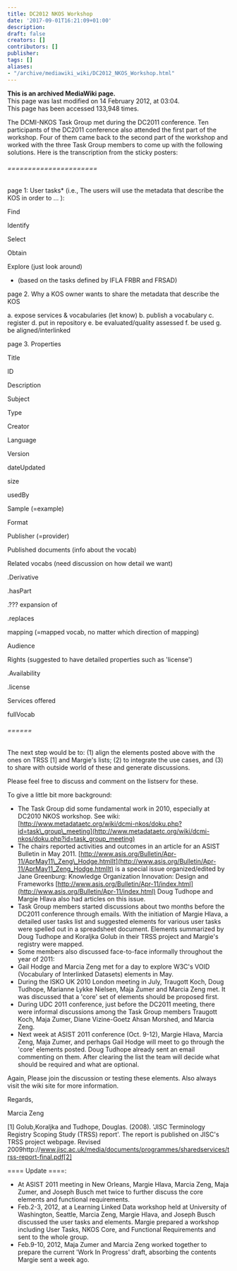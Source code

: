 ```yaml
---
title: DC2012 NKOS Workshop
date: '2017-09-01T16:21:09+01:00'
description: 
draft: false
creators: []
contributors: []
publisher: 
tags: []
aliases:
- "/archive/mediawiki_wiki/DC2012_NKOS_Workshop.html"
---
```


 **This is an archived MediaWiki page.**  
This page was last modified on 14 February 2012, at 03:04.  
This page has been accessed 133,948 times.

The DCMI-NKOS Task Group met during the DC2011 conference. Ten participants of the DC2011 conference also attended the first part of the workshop. Four of them came back to the second part of the workshop and worked with the three Task Group members to come up with the following solutions. Here is the transcription from the sticky posters:

###### ======================

page 1: User tasks\* (i.e., The users will use the metadata that describe the KOS in order to … ):

Find

Identify

Select

Obtain

Explore (just look around)

- (based on the tasks defined by IFLA FRBR and FRSAD)

page 2. Why a KOS owner wants to share the metadata that describe the KOS

a. expose services & vocabularies (let know) b. publish a vocabulary c. register d. put in repository e. be evaluated/quality assessed f. be used g. be aligned/interlinked

page 3. Properties

Title

ID

Description

Subject

Type

Creator

Language

Version

dateUpdated

size

usedBy

Sample (=example)

Format

Publisher (=provider)

Published documents (info about the vocab)

Related vocabs (need discussion on how detail we want)

.Derivative

.hasPart

.??? expansion of

.replaces

mapping (=mapped vocab, no matter which direction of mapping)

Audience

Rights (suggested to have detailed properties such as 'license')

.Availability

.license

Services offered

fullVocab

###### ======

The next step would be to: (1) align the elements posted above with the ones on TRSS [1] and Margie's lists; (2) to integrate the use cases, and (3) to share with outside world of these and generate discussions.

Please feel free to discuss and comment on the listserv for these.

To give a little bit more background:

- The Task Group did some fundamental work in 2010, especially at DC2010 NKOS workshop. See wiki: [http://www.metadataetc.org/wiki/dcmi-nkos/doku.php?id=task\_group\_meeting](http://www.metadataetc.org/wiki/dcmi-nkos/doku.php?id=task_group_meeting)
- The chairs reported activities and outcomes in an article for an ASIST Bulletin in May 2011. [http://www.asis.org/Bulletin/Apr-11/AprMay11\_Zeng\_Hodge.htmlIt](http://www.asis.org/Bulletin/Apr-11/AprMay11_Zeng_Hodge.htmlIt) is a special issue organized/edited by Jane Greenburg: Knowledge Organization Innovation: Design and Frameworks [http://www.asis.org/Bulletin/Apr-11/index.html](http://www.asis.org/Bulletin/Apr-11/index.html) Doug Tudhope and Margie Hlava also had articles on this issue.
- Task Group members started discussions about two months before the DC2011 conference through emails. With the initiation of Margie Hlava, a detailed user tasks list and suggested elements for various user tasks were spelled out in a spreadsheet document. Elements summarized by Doug Tudhope and Koraljka Golub in their TRSS project and Margie's registry were mapped. 
- Some members also discussed face-to-face informally throughout the year of 2011:
- Gail Hodge and Marcia Zeng met for a day to explore W3C's VOID (Vocabulary of Interlinked Datasets) elements in May.
- During the ISKO UK 2010 London meeting in July, Traugott Koch, Doug Tudhope, Marianne Lykke Nielsen, Maja Zumer and Marcia Zeng met. It was discussed that a 'core' set of elements should be proposed first.
- During UDC 2011 conference, just before the DC2011 meeting, there were informal discussions among the Task Group members Traugott Koch, Maja Zumer, Diane Vizine-Goetz Ahsan Morshed, and Marcia Zeng. 
- Next week at ASIST 2011 conference (Oct. 9-12), Margie Hlava, Marcia Zeng, Maja Zumer, and perhaps Gail Hodge will meet to go through the 'core' elements posted. Doug Tudhope already sent an email commenting on them. After clearing the list the team will decide what should be required and what are optional.

Again, Please join the discussion or testing these elements. Also always visit the wiki site for more information.

Regards,

Marcia Zeng

[1] Golub,Koraljka and Tudhope, Douglas. (2008). 'JISC Terminology Registry Scoping Study (TRSS) report'. The report is published on JISC's TRSS project webpage. Revised 2009http://www.jisc.ac.uk/media/documents/programmes/sharedservices/trss-report-final.pdf[2]

==== Update ====:

- At ASIST 2011 meeting in New Orleans, Margie Hlava, Marcia Zeng, Maja Zumer, and Joseph Busch met twice to further discuss the core elements and functional requirements.
- Feb.2-3, 2012, at a Learning Linked Data workshop held at University of Washington, Seattle, Marcia Zeng, Margie Hlava, and Joseph Busch discussed the user tasks and elements. Margie prepared a workshop including User Tasks, NKOS Core, and Functional Requirements and sent to the whole group.
- Feb.9-10, 2012, Maja Zumer and Marcia Zeng worked together to prepare the current 'Work In Progress' draft, absorbing the contents Margie sent a week ago.

